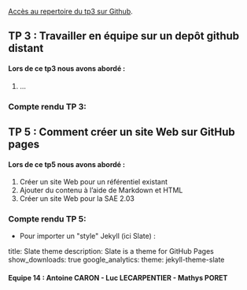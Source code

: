 [Accès au repertoire du tp3 sur Github](https://github.com/Antoine-CARON/tp3).

## TP 3 : Travailler en équipe sur un depôt github distant

#### Lors de ce tp3 nous avons abordé : 

1.  ...

### Compte rendu TP 3:


## TP 5 : Comment créer un site Web sur GitHub pages

#### Lors de ce tp5 nous avons abordé : 

1.  Créer un site Web pour un référentiel existant
2.  Ajouter du contenu à l’aide de Markdown et HTML
3.  Créer un site Web pour la SAE 2.03

### Compte rendu TP 5:

* Pour importer un "style" Jekyll (ici Slate) :

title: Slate theme
description: Slate is a theme for GitHub Pages
show_downloads: true
google_analytics:
theme: jekyll-theme-slate

#### Equipe 14 :  Antoine CARON  -  Luc LECARPENTIER  -  Mathys PORET
